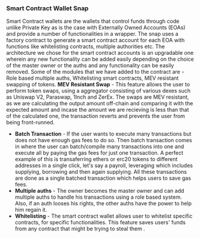 ###  Smart Contract Wallet Snap
Smart Contract wallets are the wallets that control funds through code unlike Private Key as is the case with Externally Owned Accounts (EOAs) and provide a number of functionalities in a wrapper. The snap uses a factory contract to generate a smart contract account for each EOA with functions like whitelisting contracts, multiple authorities etc. 
The architecture we chose for the smart contract accounts is an upgradable one wherein any new functionality can be added easily depending on the choice of the master owner or the auths and any functionality can be easily removed. Some of the modules that we have added to the contract are - Role based multiple auths, Whitelisting smart contracts, MEV resistant swapping of tokens.
 **MEV Resistant Swap** - This feature allows the user to perform token swaps, using a aggregator consisting of various dexes such as Uniswap V2, Paraswap, 1Inch and ZerEx. The swaps are MEV resistant, as we are calculating the output amount off-chain and comparing it with the expected amount and incase the amount we are recieving is less than that of the calculated one, the transaction reverts and prevents the user from being front-runned.
* **Batch Transaction** - If the user wants to execute many transactions but does not have enough gas fees to do so. Then batch transaction comes in where the user can batch/compile many transactions into one and execute all by paying the gas fees for just one transaction. A perfect example of this is transaferring ethers or erc20 tokens to different addresses in a single click, let's say a payroll, leveraging which includes supplying, borrowing and then again supplying. All these transactions are done as a single batched transaction which helps users to save gas fees.
* **Multiple auths** - The owner becomes the master owner and can add multiple auths to handle his transactions using a role based system. Also, if an auth looses his rights, the other auths have the power to help him regain it.
* **Whitelisting** - The smart contract wallet allows user to whitelist specific contracts, for specific functionalities. This feature saves users' funds from any contract that might be trying to steal them .
